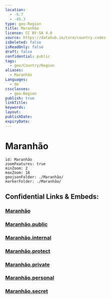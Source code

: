 ```yaml
---
location:
  - -5.7
  - -45.3
type: geo-Region
title: Maranhão
license: CC BY-SA 4.0
source: https://datahub.io/core/country-codes
isDeleted: false
isReadOnly: false
draft: false
confidential: public
tags:
  - geo/Country/Region
aliases:
  - Maranhão
Languages:
  - de
cssclasses:
  - geo-Region
publish: true
linkTitle:
keywords:
layout:
publishDate:
expiryDate:
---
```


# Maranhão

```leaflet
id: Maranhão
zoomFeatures: true 
minZoom: 2 
maxZoom: 18
geojsonFolder: ./Maranhão/
markerFolder: ./Maranhão/
```


## Confidential Links & Embeds: 

### [Maranhão](/_Standards/Earth/Continent/America~South/Brazil/states~Brazil/Maranhão.md) 

### [Maranhão.public](/_public/Earth/Continent/America~South/Brazil/states~Brazil/Maranhão.public.md) 

### [Maranhão.internal](/_internal/Earth/Continent/America~South/Brazil/states~Brazil/Maranhão.internal.md) 

### [Maranhão.protect](/_protect/Earth/Continent/America~South/Brazil/states~Brazil/Maranhão.protect.md) 

### [Maranhão.private](/_private/Earth/Continent/America~South/Brazil/states~Brazil/Maranhão.private.md) 

### [Maranhão.personal](/_personal/Earth/Continent/America~South/Brazil/states~Brazil/Maranhão.personal.md) 

### [Maranhão.secret](/_secret/Earth/Continent/America~South/Brazil/states~Brazil/Maranhão.secret.md)

